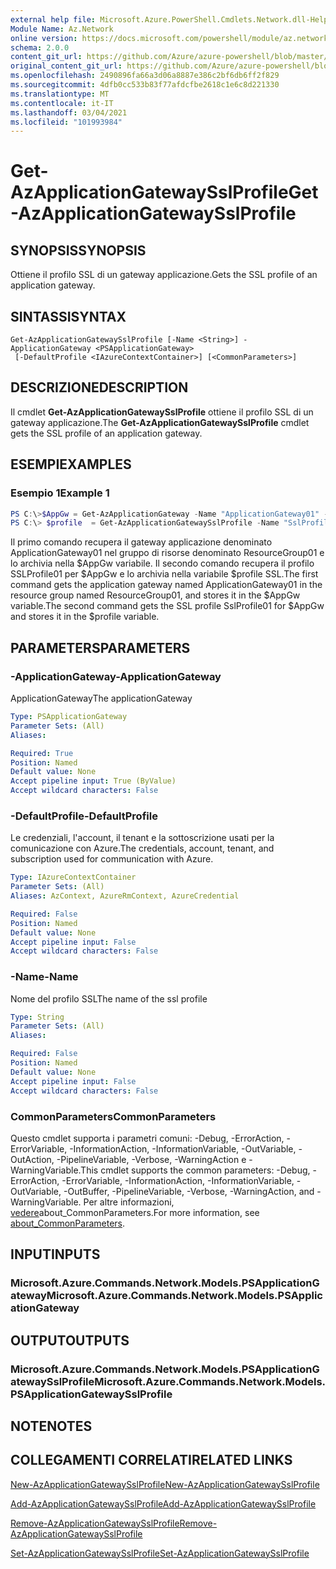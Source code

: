```yaml
---
external help file: Microsoft.Azure.PowerShell.Cmdlets.Network.dll-Help.xml
Module Name: Az.Network
online version: https://docs.microsoft.com/powershell/module/az.network/get-azapplicationgatewaysslprofile
schema: 2.0.0
content_git_url: https://github.com/Azure/azure-powershell/blob/master/src/Network/Network/help/Get-AzApplicationGatewaySslProfile.md
original_content_git_url: https://github.com/Azure/azure-powershell/blob/master/src/Network/Network/help/Get-AzApplicationGatewaySslProfile.md
ms.openlocfilehash: 2490896fa66a3d06a8887e386c2bf6db6ff2f829
ms.sourcegitcommit: 4dfb0cc533b83f77afdcfbe2618c1e6c8d221330
ms.translationtype: MT
ms.contentlocale: it-IT
ms.lasthandoff: 03/04/2021
ms.locfileid: "101993984"
---
```

# <span data-ttu-id="adf2f-101">Get-AzApplicationGatewaySslProfile</span><span class="sxs-lookup"><span data-stu-id="adf2f-101">Get-AzApplicationGatewaySslProfile</span></span>

## <span data-ttu-id="adf2f-102">SYNOPSIS</span><span class="sxs-lookup"><span data-stu-id="adf2f-102">SYNOPSIS</span></span>
<span data-ttu-id="adf2f-103">Ottiene il profilo SSL di un gateway applicazione.</span><span class="sxs-lookup"><span data-stu-id="adf2f-103">Gets the SSL profile of an application gateway.</span></span>

## <span data-ttu-id="adf2f-104">SINTASSI</span><span class="sxs-lookup"><span data-stu-id="adf2f-104">SYNTAX</span></span>

```
Get-AzApplicationGatewaySslProfile [-Name <String>] -ApplicationGateway <PSApplicationGateway>
 [-DefaultProfile <IAzureContextContainer>] [<CommonParameters>]
```

## <span data-ttu-id="adf2f-105">DESCRIZIONE</span><span class="sxs-lookup"><span data-stu-id="adf2f-105">DESCRIPTION</span></span>
<span data-ttu-id="adf2f-106">Il cmdlet **Get-AzApplicationGatewaySslProfile** ottiene il profilo SSL di un gateway applicazione.</span><span class="sxs-lookup"><span data-stu-id="adf2f-106">The **Get-AzApplicationGatewaySslProfile** cmdlet gets the SSL profile of an application gateway.</span></span>

## <span data-ttu-id="adf2f-107">ESEMPI</span><span class="sxs-lookup"><span data-stu-id="adf2f-107">EXAMPLES</span></span>

### <span data-ttu-id="adf2f-108">Esempio 1</span><span class="sxs-lookup"><span data-stu-id="adf2f-108">Example 1</span></span>
```powershell
PS C:\>$AppGw = Get-AzApplicationGateway -Name "ApplicationGateway01" -ResourceGroupName "ResourceGroup01"
PS C:\> $profile  = Get-AzApplicationGatewaySslProfile -Name "SslProfile01" -ApplicationGateway $AppGw
```

<span data-ttu-id="adf2f-109">Il primo comando recupera il gateway applicazione denominato ApplicationGateway01 nel gruppo di risorse denominato ResourceGroup01 e lo archivia nella $AppGw variabile. Il secondo comando recupera il profilo SSLProfile01 per $AppGw e lo archivia nella variabile $profile SSL.</span><span class="sxs-lookup"><span data-stu-id="adf2f-109">The first command gets the application gateway named ApplicationGateway01 in the resource group named ResourceGroup01, and stores it in the $AppGw variable.The second command gets the SSL profile SslProfile01 for $AppGw and stores it in the $profile variable.</span></span>

## <span data-ttu-id="adf2f-110">PARAMETERS</span><span class="sxs-lookup"><span data-stu-id="adf2f-110">PARAMETERS</span></span>

### <span data-ttu-id="adf2f-111">-ApplicationGateway</span><span class="sxs-lookup"><span data-stu-id="adf2f-111">-ApplicationGateway</span></span>
<span data-ttu-id="adf2f-112">ApplicationGateway</span><span class="sxs-lookup"><span data-stu-id="adf2f-112">The applicationGateway</span></span>

```yaml
Type: PSApplicationGateway
Parameter Sets: (All)
Aliases:

Required: True
Position: Named
Default value: None
Accept pipeline input: True (ByValue)
Accept wildcard characters: False
```

### <span data-ttu-id="adf2f-113">-DefaultProfile</span><span class="sxs-lookup"><span data-stu-id="adf2f-113">-DefaultProfile</span></span>
<span data-ttu-id="adf2f-114">Le credenziali, l'account, il tenant e la sottoscrizione usati per la comunicazione con Azure.</span><span class="sxs-lookup"><span data-stu-id="adf2f-114">The credentials, account, tenant, and subscription used for communication with Azure.</span></span>

```yaml
Type: IAzureContextContainer
Parameter Sets: (All)
Aliases: AzContext, AzureRmContext, AzureCredential

Required: False
Position: Named
Default value: None
Accept pipeline input: False
Accept wildcard characters: False
```

### <span data-ttu-id="adf2f-115">-Name</span><span class="sxs-lookup"><span data-stu-id="adf2f-115">-Name</span></span>
<span data-ttu-id="adf2f-116">Nome del profilo SSL</span><span class="sxs-lookup"><span data-stu-id="adf2f-116">The name of the ssl profile</span></span>

```yaml
Type: String
Parameter Sets: (All)
Aliases:

Required: False
Position: Named
Default value: None
Accept pipeline input: False
Accept wildcard characters: False
```

### <span data-ttu-id="adf2f-117">CommonParameters</span><span class="sxs-lookup"><span data-stu-id="adf2f-117">CommonParameters</span></span>
<span data-ttu-id="adf2f-118">Questo cmdlet supporta i parametri comuni: -Debug, -ErrorAction, -ErrorVariable, -InformationAction, -InformationVariable, -OutVariable, -OutAction, -PipelineVariable, -Verbose, -WarningAction e -WarningVariable.</span><span class="sxs-lookup"><span data-stu-id="adf2f-118">This cmdlet supports the common parameters: -Debug, -ErrorAction, -ErrorVariable, -InformationAction, -InformationVariable, -OutVariable, -OutBuffer, -PipelineVariable, -Verbose, -WarningAction, and -WarningVariable.</span></span> <span data-ttu-id="adf2f-119">Per altre informazioni, [vedere](http://go.microsoft.com/fwlink/?LinkID=113216)about_CommonParameters.</span><span class="sxs-lookup"><span data-stu-id="adf2f-119">For more information, see [about_CommonParameters](http://go.microsoft.com/fwlink/?LinkID=113216).</span></span>

## <span data-ttu-id="adf2f-120">INPUT</span><span class="sxs-lookup"><span data-stu-id="adf2f-120">INPUTS</span></span>

### <span data-ttu-id="adf2f-121">Microsoft.Azure.Commands.Network.Models.PSApplicationGateway</span><span class="sxs-lookup"><span data-stu-id="adf2f-121">Microsoft.Azure.Commands.Network.Models.PSApplicationGateway</span></span>

## <span data-ttu-id="adf2f-122">OUTPUT</span><span class="sxs-lookup"><span data-stu-id="adf2f-122">OUTPUTS</span></span>

### <span data-ttu-id="adf2f-123">Microsoft.Azure.Commands.Network.Models.PSApplicationGatewaySslProfile</span><span class="sxs-lookup"><span data-stu-id="adf2f-123">Microsoft.Azure.Commands.Network.Models.PSApplicationGatewaySslProfile</span></span>

## <span data-ttu-id="adf2f-124">NOTE</span><span class="sxs-lookup"><span data-stu-id="adf2f-124">NOTES</span></span>

## <span data-ttu-id="adf2f-125">COLLEGAMENTI CORRELATI</span><span class="sxs-lookup"><span data-stu-id="adf2f-125">RELATED LINKS</span></span>

[<span data-ttu-id="adf2f-126">New-AzApplicationGatewaySslProfile</span><span class="sxs-lookup"><span data-stu-id="adf2f-126">New-AzApplicationGatewaySslProfile</span></span>](./New-AzApplicationGatewaySslProfile.md)

[<span data-ttu-id="adf2f-127">Add-AzApplicationGatewaySslProfile</span><span class="sxs-lookup"><span data-stu-id="adf2f-127">Add-AzApplicationGatewaySslProfile</span></span>](./Add-AzApplicationGatewaySslProfile.md)

[<span data-ttu-id="adf2f-128">Remove-AzApplicationGatewaySslProfile</span><span class="sxs-lookup"><span data-stu-id="adf2f-128">Remove-AzApplicationGatewaySslProfile</span></span>](./Remove-AzApplicationGatewaySslProfile.md)

[<span data-ttu-id="adf2f-129">Set-AzApplicationGatewaySslProfile</span><span class="sxs-lookup"><span data-stu-id="adf2f-129">Set-AzApplicationGatewaySslProfile</span></span>](./Set-AzApplicationGatewaySslProfile.md)
